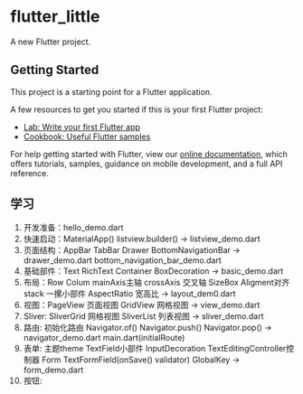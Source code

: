 # flutter_little

A new Flutter project.

## Getting Started

This project is a starting point for a Flutter application.

A few resources to get you started if this is your first Flutter project:

- [Lab: Write your first Flutter app](https://flutter.io/docs/get-started/codelab)
- [Cookbook: Useful Flutter samples](https://flutter.io/docs/cookbook)

For help getting started with Flutter, view our 
[online documentation](https://flutter.io/docs), which offers tutorials, 
samples, guidance on mobile development, and a full API reference.


## 学习
1. 开发准备：hello_demo.dart
2. 快速启动：MaterialApp()  listview.builder() -> listview_demo.dart
3. 页面结构：AppBar TabBar Drawer BottomNavigationBar -> drawer_demo.dart bottom_navigation_bar_demo.dart
4. 基础部件：Text  RichText Container BoxDecoration -> basic_demo.dart
5. 布局：Row Colum mainAxis主轴 crossAxis 交叉轴  SizeBox Aligment对齐 stack 一摞小部件 AspectRatio 宽高比 -> layout_dem0.dart
6. 视图：PageView 页面视图 GridView 网格视图 -> view_demo.dart
7. Sliver: SliverGrid 网格视图   SliverList 列表视图 -> sliver_demo.dart
8. 路由: 初始化路由 Navigator.of() Navigator.push()  Navigator.pop() -> navigator_demo.dart  main.dart(initialRoute)
9. 表单: 主题theme  TextField小部件 InputDecoration TextEditingController控制器 Form  TextFormField(onSave() validator)  GlobalKey -> form_demo.dart
10. 按钮: 